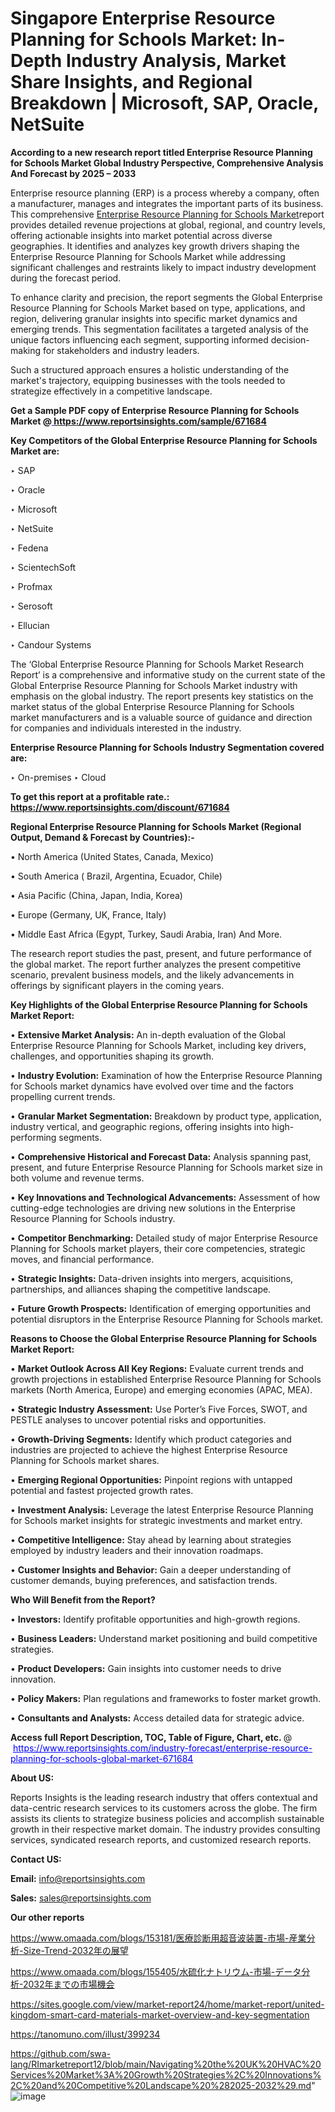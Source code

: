 # Singapore Enterprise Resource Planning for Schools Market: In-Depth Industry Analysis, Market Share Insights, and Regional Breakdown | Microsoft, SAP, Oracle, NetSuite

<strong>According to a new research report titled Enterprise Resource Planning for Schools Market Global Industry Perspective, Comprehensive Analysis And Forecast by 2025 – 2033</strong>

Enterprise resource planning (ERP) is a process whereby a company, often a manufacturer, manages and integrates the important parts of its business. This comprehensive <a href=https://www.reportsinsights.com/sample/671684>Enterprise Resource Planning for Schools Market</a>report provides detailed revenue projections at global, regional, and country levels, offering actionable insights into market potential across diverse geographies. It identifies and analyzes key growth drivers shaping the Enterprise Resource Planning for Schools Market while addressing significant challenges and restraints likely to impact industry development during the forecast period.

To enhance clarity and precision, the report segments the Global Enterprise Resource Planning for Schools Market based on type, applications, and region, delivering granular insights into specific market dynamics and emerging trends. This segmentation facilitates a targeted analysis of the unique factors influencing each segment, supporting informed decision-making for stakeholders and industry leaders.

Such a structured approach ensures a holistic understanding of the market's trajectory, equipping businesses with the tools needed to strategize effectively in a competitive landscape.

<strong>Get a Sample PDF copy of Enterprise Resource Planning for Schools Market </strong><strong>@<a href=https://www.reportsinsights.com/sample/671684 style=color:#0000ff;> https://www.reportsinsights.com/sample/671684</a></strong></font>

<strong>Key Competitors of the Global Enterprise Resource Planning for Schools Market are:</strong>

‣ SAP

‣ Oracle

‣ Microsoft

‣ NetSuite

‣ Fedena

‣ ScientechSoft

‣ Profmax

‣ Serosoft

‣ Ellucian

‣ Candour Systems

The ‘Global Enterprise Resource Planning for Schools Market Research Report’ is a comprehensive and informative study on the current state of the Global Enterprise Resource Planning for Schools Market industry with emphasis on the global industry. The report presents key statistics on the market status of the global Enterprise Resource Planning for Schools market manufacturers and is a valuable source of guidance and direction for companies and individuals interested in the industry.

<strong>Enterprise Resource Planning for Schools Industry Segmentation covered are:</strong>

‣ On-premises
‣ Cloud

<strong>To get this report at a profitable rate.: <a href=https://www.reportsinsights.com/discount/671684 style=color:#0000ff;>https://www.reportsinsights.com/discount/671684</a></strong></font>

<strong>Regional Enterprise Resource Planning for Schools Market (Regional Output, Demand &amp; Forecast by Countries):-</strong>

• North America (United States, Canada, Mexico)

• South America ( Brazil, Argentina, Ecuador, Chile)

• Asia Pacific (China, Japan, India, Korea)

• Europe (Germany, UK, France, Italy)

• Middle East Africa (Egypt, Turkey, Saudi Arabia, Iran) And More.

The research report studies the past, present, and future performance of the global market. The report further analyzes the present competitive scenario, prevalent business models, and the likely advancements in offerings by significant players in the coming years.

<strong>Key Highlights of the Global Enterprise Resource Planning for Schools Market Report:</strong>

• <strong>Extensive Market Analysis:</strong> An in-depth evaluation of the Global Enterprise Resource Planning for Schools Market, including key drivers, challenges, and opportunities shaping its growth.

• <strong>Industry Evolution:</strong> Examination of how the Enterprise Resource Planning for Schools market dynamics have evolved over time and the factors propelling current trends.

• <strong>Granular Market Segmentation:</strong> Breakdown by product type, application, industry vertical, and geographic regions, offering insights into high-performing segments.

• <strong>Comprehensive Historical and Forecast Data:</strong> Analysis spanning past, present, and future Enterprise Resource Planning for Schools market size in both volume and revenue terms.

• <strong>Key Innovations and Technological Advancements:</strong> Assessment of how cutting-edge technologies are driving new solutions in the Enterprise Resource Planning for Schools industry.

• <strong>Competitor Benchmarking:</strong> Detailed study of major Enterprise Resource Planning for Schools market players, their core competencies, strategic moves, and financial performance.

• <strong>Strategic Insights:</strong> Data-driven insights into mergers, acquisitions, partnerships, and alliances shaping the competitive landscape.

• <strong>Future Growth Prospects:</strong> Identification of emerging opportunities and potential disruptors in the Enterprise Resource Planning for Schools market.

<strong>Reasons to Choose the Global Enterprise Resource Planning for Schools Market Report:</strong>

• <strong>Market Outlook Across All Key Regions:</strong> Evaluate current trends and growth projections in established Enterprise Resource Planning for Schools markets (North America, Europe) and emerging economies (APAC, MEA).

• <strong>Strategic Industry Assessment:</strong> Use Porter’s Five Forces, SWOT, and PESTLE analyses to uncover potential risks and opportunities.

• <strong>Growth-Driving Segments:</strong> Identify which product categories and industries are projected to achieve the highest Enterprise Resource Planning for Schools market shares.

• <strong>Emerging Regional Opportunities:</strong> Pinpoint regions with untapped potential and fastest projected growth rates.

• <strong>Investment Analysis:</strong> Leverage the latest Enterprise Resource Planning for Schools market insights for strategic investments and market entry.

• <strong>Competitive Intelligence:</strong> Stay ahead by learning about strategies employed by industry leaders and their innovation roadmaps.

• <strong>Customer Insights and Behavior:</strong> Gain a deeper understanding of customer demands, buying preferences, and satisfaction trends.

<strong>Who Will Benefit from the Report?</strong>

• <strong>Investors:</strong> Identify profitable opportunities and high-growth regions.

• <strong>Business Leaders:</strong> Understand market positioning and build competitive strategies.

• <strong>Product Developers:</strong> Gain insights into customer needs to drive innovation.

• <strong>Policy Makers:</strong> Plan regulations and frameworks to foster market growth.

• <strong>Consultants and Analysts:</strong> Access detailed data for strategic advice.
</ul>
<strong>Access full Report Description, TOC, Table of Figure, Chart, etc. </strong>@  <a href=https://www.reportsinsights.com/industry-forecast/enterprise-resource-planning-for-schools-global-market-671684 style=color:#0000ff;>https://www.reportsinsights.com/industry-forecast/enterprise-resource-planning-for-schools-global-market-671684</a></font>

<strong><strong>About US</strong>:</strong>

Reports Insights is the leading research industry that offers contextual and data-centric research services to its customers across the globe. The firm assists its clients to strategize business policies and accomplish sustainable growth in their respective market domain. The industry provides consulting services, syndicated research reports, and customized research reports.

<strong>Contact US:</strong>

<p class=""""><b>Email:</b> <a href=mailto:info@reportsinsights.com>info@reportsinsights.com</a></p>
<p class=""""><b>Sales:</b> <a href=mailto:sales@reportsinsights.com>sales@reportsinsights.com</a></p>

<strong>Our other reports</strong>

<a href=https://www.omaada.com/blogs/153181/医療診断用超音波装置-市場-産業分析-Size-Trend-2032年の展望>https://www.omaada.com/blogs/153181/医療診断用超音波装置-市場-産業分析-Size-Trend-2032年の展望</a>

<a href=https://www.omaada.com/blogs/155405/水硫化ナトリウム-市場-データ分析-2032年までの市場機会>https://www.omaada.com/blogs/155405/水硫化ナトリウム-市場-データ分析-2032年までの市場機会</a>

<a href=https://sites.google.com/view/market-report24/home/market-report/united-kingdom-smart-card-materials-market-overview-and-key-segmentation>https://sites.google.com/view/market-report24/home/market-report/united-kingdom-smart-card-materials-market-overview-and-key-segmentation</a>

<a href=https://tanomuno.com/illust/399234>https://tanomuno.com/illust/399234</a>

<a href=https://github.com/swa-lang/RImarketreport12/blob/main/Navigating%20the%20UK%20HVAC%20Services%20Market%3A%20Growth%20Strategies%2C%20Innovations%2C%20and%20Competitive%20Landscape%20%282025-2032%29.md>https://github.com/swa-lang/RImarketreport12/blob/main/Navigating%20the%20UK%20HVAC%20Services%20Market%3A%20Growth%20Strategies%2C%20Innovations%2C%20and%20Competitive%20Landscape%20%282025-2032%29.md</a>"
![image](https://github.com/user-attachments/assets/009a5b18-5190-402b-bb43-daf438d0d200)
